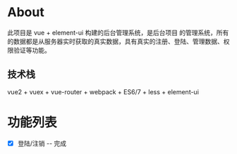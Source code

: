 
# About

此项目是 vue + element-ui 构建的后台管理系统，是后台项目 的管理系统，所有的数据都是从服务器实时获取的真实数据，具有真实的注册、登陆、管理数据、权限验证等功能。





## 技术栈

vue2 + vuex + vue-router + webpack + ES6/7 + less + element-ui




# 功能列表

- [x] 登陆/注销 -- 完成 
<!-- - [x] 添加商铺 -- 完成
- [x] 添加商品 -- 完成
- [x] 数据展示 -- 完成
- [x] 管理用户 -- 完成
- [x] 管理商铺 -- 完成
- [x] 食品管理 -- 完成
- [x] 权限验证 -- 完成
- [x] 管理员设置 -- 完成
- [x] 图表📈 -- 完成
- [x] 富文本编辑器 -- 完成 -->


